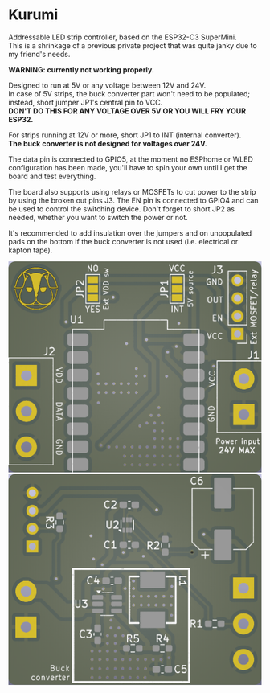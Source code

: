 # Kurumi

Addressable LED strip controller, based on the ESP32-C3 SuperMini.  
This is a shrinkage of a previous private project that was quite janky due to
my friend's needs.

**WARNING: currently not working properly.**

Designed to run at 5V or any voltage between 12V and 24V.  
In case of 5V strips, the buck converter part won't need to be populated;
instead, short jumper JP1's central pin to VCC.  
**DON'T DO THIS FOR ANY VOLTAGE OVER 5V OR YOU WILL FRY YOUR ESP32.**  

For strips running at 12V or more, short JP1 to INT (internal converter).  
**The buck converter is not designed for voltages over 24V.**  

The data pin is connected to GPIO5, at the moment no ESPhome or WLED
configuration has been made, you'll have to spin your own until I get the board
and test everything.  

The board also supports using relays or MOSFETs to cut power to the strip by
using the broken out pins J3. The EN pin is connected to GPIO4 and can be used
to control the switching device. Don't forget to short JP2 as needed, whether
you want to switch the power or not.  

It's recommended to add insulation over the jumpers and on unpopulated pads on
the bottom if the buck converter is not used (i.e. electrical or kapton tape).  

![](images/pcb_top.png)
![](images/pcb_bottom.png)
